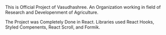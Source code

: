 This is Official Project of Vasudhashree. An Organization working in field of Research and Developenment of Agriculture.

The Project was Completely Done in React. Libraries used React Hooks, Styled Compenents, React Scroll, and Formik.
